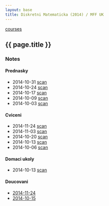 ```yaml
---
layout: base
title: Diskretni Matematicka (2014) / MFF UK
---
```


[courses](.)

## {{ page.title }}

### Notes

#### Prednasky

* 2014-10-31  [scan](http://notes.drive.ondrejsika.com/mff/2014/diskretni-matematika/2014-10-31.pdf)
* 2014-10-24  [scan](http://notes.drive.ondrejsika.com/mff/2014/diskretni-matematika/2014-10-24.pdf)
* 2014-10-17  [scan](http://notes.drive.ondrejsika.com/mff/2014/diskretni-matematika/2014-10-17.pdf)
* 2014-10-09  [scan](http://notes.drive.ondrejsika.com/mff/2014/diskretni-matematika/2014-10-09.pdf)
* 2014-10-03  [scan](http://notes.drive.ondrejsika.com/mff/2014/diskretni-matematika/2014-10-03.pdf)


#### Cviceni

* 2014-11-24  [scan](http://notes.drive.ondrejsika.com/mff/2014/diskretni-matematika-cviceni/2014-11-24.pdf)
* 2014-11-03  [scan](http://notes.drive.ondrejsika.com/mff/2014/diskretni-matematika-cviceni/2014-11-03.pdf)
* 2014-10-20  [scan](http://notes.drive.ondrejsika.com/mff/2014/diskretni-matematika-cviceni/2014-10-20.pdf)
* 2014-10-13  [scan](http://notes.drive.ondrejsika.com/mff/2014/diskretni-matematika-cviceni/2014-10-13.pdf)
* 2014-10-06  [scan](http://notes.drive.ondrejsika.com/mff/2014/diskretni-matematika-cviceni/2014-10-06.pdf)


#### Domaci ukoly
<!--
* 2014-10-20  [scan](http://notes.drive.ondrejsika.com/mff/2014/diskretni-matematika-domaci-ukoly/2014-10-20.pdf)
-->
* 2014-10-13  [scan](http://notes.drive.ondrejsika.com/mff/2014/diskretni-matematika-domaci-ukoly/2014-10-13.pdf)


#### Doucovani

* [2014-11-24](2014-diskretni-matematika/2014-11-24-doucovani.html)
* [2014-10-15](2014-diskretni-matematika/2014-10-15-doucovani.html)


